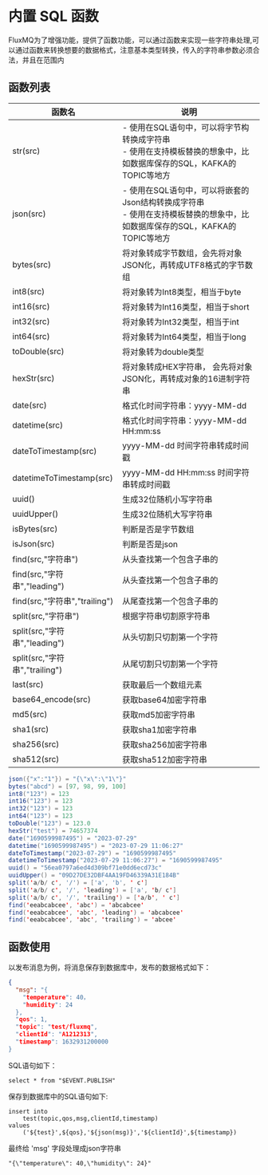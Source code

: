 # 内置 SQL 函数
FluxMQ为了增强功能，提供了函数功能，可以通过函数来实现一些字符串处理,可以通过函数来转换想要的数据格式，注意基本类型转换，传入的字符串参数必须合法，并且在范围内

## 函数列表
| **函数名**                     | **说明**                                                                         |
|-----------------------------|--------------------------------------------------------------------------------|
| str(src)                    | - 使用在SQL语句中，可以将字节构转换成字符串<br />- 使用在支持模板替换的想象中，比如数据库保存的SQL，KAFKA的TOPIC等地方       |
| json(src)                   | - 使用在SQL语句中，可以将嵌套的Json结构转换成字符串<br />- 使用在支持模板替换的想象中，比如数据库保存的SQL，KAFKA的TOPIC等地方 |
| bytes(src)                  | 将对象转成字节数组，会先将对象JSON化，再转成UTF8格式的字节数组                                            |
| int8(src)                   | 将对象转为Int8类型，相当于byte                                                            |
| int16(src)                  | 将对象转为Int16类型，相当于short                                                          |
| int32(src)                  | 将对象转为Int32类型，相当于int                                                            |
| int64(src)                  | 将对象转为Int64类型，相当于long                                                           |
| toDouble(src)               | 将对象转为double类型                                                                  |
| hexStr(src)                 | 将对象转成HEX字符串， 会先将对象JSON化，再转成对象的16进制字符串                                          |
| date(src)                   | 格式化时间字符串：yyyy-MM-dd                                                            |
| datetime(src)               | 格式化时间字符串：yyyy-MM-dd HH:mm:ss                                                   |
| dateToTimestamp(src)        | yyyy-MM-dd 时间字符串转成时间戳                                                          |
| datetimeToTimestamp(src)    | yyyy-MM-dd HH:mm:ss 时间字符串转成时间戳                                                 |
| uuid()                      | 生成32位随机小写字符串                                                                   |
| uuidUpper()                 | 生成32位随机大写字符串                                                                   |
| isBytes(src)                | 判断是否是字节数组                                                                      |
| isJson(src)                 | 判断是否是json                                                                      |
| find(src,"字符串")             | 从头查找第一个包含子串的                                                                   |
| find(src,"字符串","leading")   | 从头查找第一个包含子串的                                                                   |
| find(src,"字符串","trailing")  | 从尾查找第一个包含子串的                                                                   |
| split(src,"字符串")            | 根据字符串切割原字符串                                                                    |
| split(src,"字符串","leading")  | 从头切割只切割第一个字符                                                                   |
| split(src,"字符串","trailing") | 从尾切割只切割第一个字符                                                                   |
| last(src)                   | 获取最后一个数组元素                                                                     |
| base64_encode(src)          | 获取base64加密字符串                                                                  |
| md5(src)                    | 获取md5加密字符串                                                                     |
| sha1(src)                   | 获取sha1加密字符串                                                                    |
| sha256(src)                 | 获取sha256加密字符串                                                                  |
| sha512(src)                 | 获取sha512加密字符串                                                                  |

```java
json({"x":"1"}) = "{\"x\":\"1\"}"
bytes("abcd") = [97, 98, 99, 100]
int8("123") = 123
int16("123") = 123
int32("123") = 123
int64("123") = 123
toDouble("123") = 123.0
hexStr("test") = 74657374
date("1690599987495") = "2023-07-29"
datetime("1690599987495") = "2023-07-29 11:06:27"
dateToTimestamp("2023-07-29") = "1690599987495"
datetimeToTimestamp("2023-07-29 11:06:27") = "1690599987495"
uuid() = "56ea0797a6ed4d309bf71e0dd6ecd73c"
uuidUpper() = "09D27DE32DBF4AA19FD46339A31E184B"
split('a/b/ c', '/') = ['a', 'b', ' c']
split('a/b/ c', '/', 'leading') = ['a', 'b/ c']
split('a/b/ c', '/', 'trailing') = ['a/b', ' c']
find('eeabcabcee', 'abc') = 'abcabcee'
find('eeabcabcee', 'abc', 'leading') = 'abcabcee'
find('eeabcabcee', 'abc', 'trailing') = 'abcee' 
```
<a name="OGC3L"></a>
## 函数使用
以发布消息为例，将消息保存到数据库中，发布的数据格式如下：
```json
{
  "msg": "{
    "temperature": 40，
    "humidity": 24
  },
  "qos": 1,
  "topic": "test/fluxmq",
  "clientId": "A1212313",
  "timestamp": 1632931200000
}
```
SQL语句如下：
```plsql
select * from "$EVENT.PUBLISH"
```
保存到数据库中的SQL语句如下:
```plsql
insert into 
	test(topic,qos,msg,clientId,timestamp) 
values
	('${test}',${qos},'${json(msg)}','${clientId}',${timestamp})
```
最终给 'msg' 字段处理成json字符串
```
"{\"temperature\": 40,\"humidity\": 24}"
```